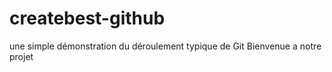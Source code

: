 # createbest-github
 une simple démonstration du déroulement typique de Git
Bienvenue a notre projet
